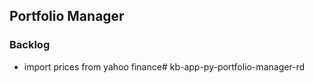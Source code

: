 ## Portfolio Manager


### Backlog
* import prices from yahoo finance# kb-app-py-portfolio-manager-rd
